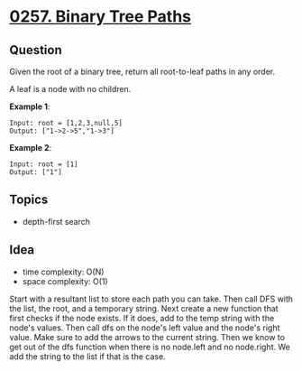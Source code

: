 # [0257. Binary Tree Paths ](https://leetcode.com/problems/binary-tree-paths/)


## Question
Given the root of a binary tree, return all root-to-leaf paths in any order.

A leaf is a node with no children.

**Example 1**:
```
Input: root = [1,2,3,null,5]
Output: ["1->2->5","1->3"]
```

**Example 2**:
```
Input: root = [1]
Output: ["1"]
```

## Topics
- depth-first search

## Idea
- time complexity: O(N)
- space complexity: O(1)

Start with a resultant list to store each path you can take. Then call DFS with the list, the root, and a temporary string. Next create a new function that first checks if the node exists. If it does, add to the temp string with the node's values. Then call dfs on the node's left value and the node's right value. Make sure to add the arrows to the current string. Then we know to get out of the dfs function when there is no node.left and no node.right. We add the string to the list if that is the case.
